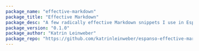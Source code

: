 ```yaml
---
package_name: "effective-markdown"
package_title: "Effective Markdown"
package_desc: "A few radically effective Markdown snippets I use in Espanso.org"
package_version: "0.1.0"
package_author: "Katrin Leinweber"
package_repo: "https://github.com/katrinleinweber/espanso-effective-markdown"
---
```

